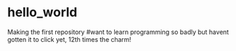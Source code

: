 # hello_world
Making the first repository
#want to learn programming so badly but havent gotten it to click yet, 12th times the charm!
